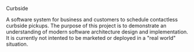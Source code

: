 Curbside

A software system for business and customers to schedule contactless curbside pickups. The purpose of this project is to demonstrate an understanding of modern software architecture design and implementation. It is currently not intented to be marketed or deployed in a "real world" situation.
